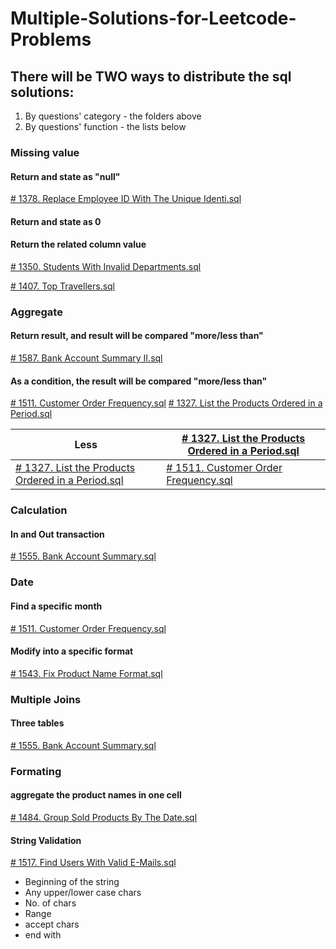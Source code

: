 # Multiple-Solutions-for-Leetcode-Problems

## There will be TWO ways to distribute the sql solutions:
1. By questions' category - the folders above 
2. By questions' function - the lists below

### Missing value 
#### Return and state as "null"
[# 1378. Replace Employee ID With The Unique Identi.sql]()

#### Return and state as 0


#### Return the related column value 
[# 1350. Students With Invalid Departments.sql]()



[# 1407. Top Travellers.sql](https://github.com/Qian-Yu-2020/Multiple-Solutions-for-Leetcode-Problems/blob/master/Customers%20or%20Users/%23%201407.%20Top%20Travellers.sql)



### Aggregate 
#### Return result, and result will be compared "more/less than"
[# 1587. Bank Account Summary II.sql]()


#### As a condition, the result will be compared "more/less than"
 [# 1511. Customer Order Frequency.sql]() [# 1327. List the Products Ordered in a Period.sql]() 
 

 Less | [# 1327. List the Products Ordered in a Period.sql]() 
 --- | ---
 [# 1327. List the Products Ordered in a Period.sql]() |  [# 1511. Customer Order Frequency.sql]()



### Calculation
#### In and Out transaction
[# 1555. Bank Account Summary.sql]()

### Date 
#### Find a specific month
[# 1511. Customer Order Frequency.sql]()

#### Modify into a specific format
[# 1543. Fix Product Name Format.sql]()


### Multiple Joins
#### Three tables 
[# 1555. Bank Account Summary.sql]()

### Formating
#### aggregate the product names in one cell
[# 1484. Group Sold Products By The Date.sql]()

#### String Validation 
[# 1517. Find Users With Valid E-Mails.sql]()
- Beginning of the string
- Any upper/lower case chars
- No. of chars
- Range
- accept chars
- end with 

